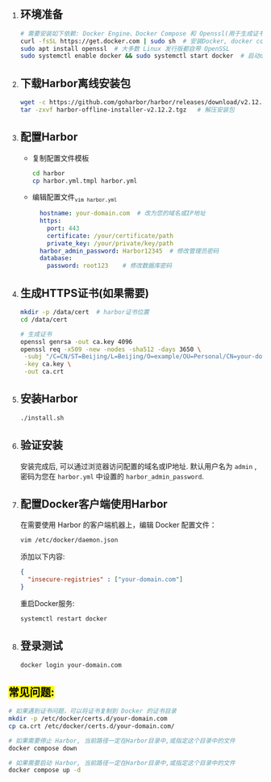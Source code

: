 1. ## 环境准备
    ```bash
    # 需要安装如下依赖: Docker Engine、Docker Compose 和 Openssl(用于生成证书)
    curl -fsSL https://get.docker.com | sudo sh  # 安装Docker, docker compose已经内置于docker engine中,因此不需额外安装
    sudo apt install openssl  # 大多数 Linux 发行版都自带 OpenSSL
    sudo systemctl enable docker && sudo systemctl start docker  # 启动docker服务并设置开机自启
    ```
2. ## 下载Harbor离线安装包
    ```bash
    wget -c https://github.com/goharbor/harbor/releases/download/v2.12.2/harbor-offline-installer-v2.12.2.tgz  # 可自行选择版本
    tar -zxvf harbor-offline-installer-v2.12.2.tgz   # 解压安装包
    ```
3. ## 配置Harbor
    - 复制配置文件模板
      ```bash
      cd harbor
      cp harbor.yml.tmpl harbor.yml
      ```
    - 编辑配置文件<sub>`vim harbor.yml`</sub>
      ```yaml
        hostname: your-domain.com  # 改为您的域名或IP地址
        https:
          port: 443
          certificate: /your/certificate/path
          private_key: /your/private/key/path
        harbor_admin_password: Harbor12345  # 修改管理员密码
        database:
          password: root123    # 修改数据库密码
      ```
4. ## 生成HTTPS证书(如果需要)
    ```bash
    mkdir -p /data/cert  # harbor证书位置
    cd /data/cert
    
    # 生成证书
    openssl genrsa -out ca.key 4096
    openssl req -x509 -new -nodes -sha512 -days 3650 \
     -subj "/C=CN/ST=Beijing/L=Beijing/O=example/OU=Personal/CN=your-domain.com" \
     -key ca.key \
     -out ca.crt
    ```
5. ## 安装Harbor
    ```bash
    ./install.sh
    ```
6. ## 验证安装
    安装完成后, 可以通过浏览器访问配置的域名或IP地址. 默认用户名为 `admin` , 密码为您在 `harbor.yml` 中设置的 `harbor_admin_password`.
7. ## 配置Docker客户端使用Harbor
    在需要使用 Harbor 的客户端机器上，编辑 Docker 配置文件：
    ```bash
    vim /etc/docker/daemon.json
    ```
    添加以下内容:
    ```json
    {
      "insecure-registries" : ["your-domain.com"]
    }
    ```
    重启Docker服务:
    ```bash
    systemctl restart docker
    ```
8. ## 登录测试
    ```bash
    docker login your-domain.com
    ```
    
## <mark>常见问题:</mark>
```bash
# 如果遇到证书问题，可以将证书复制到 Docker 的证书目录
mkdir -p /etc/docker/certs.d/your-domain.com
cp ca.crt /etc/docker/certs.d/your-domain.com/

# 如果需要停止 Harbor, 当前路径一定在Harbor目录中,或指定这个目录中的文件
docker compose down

# 如果需要启动 Harbor, 当前路径一定在Harbor目录中,或指定这个目录中的文件
docker compose up -d
```
